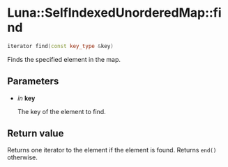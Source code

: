 # Luna::SelfIndexedUnorderedMap::find

```c++
iterator find(const key_type &key)
```

Finds the specified element in the map. 



## Parameters
* *in* **key**

    The key of the element to find. 

## Return value
Returns one iterator to the element if the element is found. Returns `end()` otherwise. 

